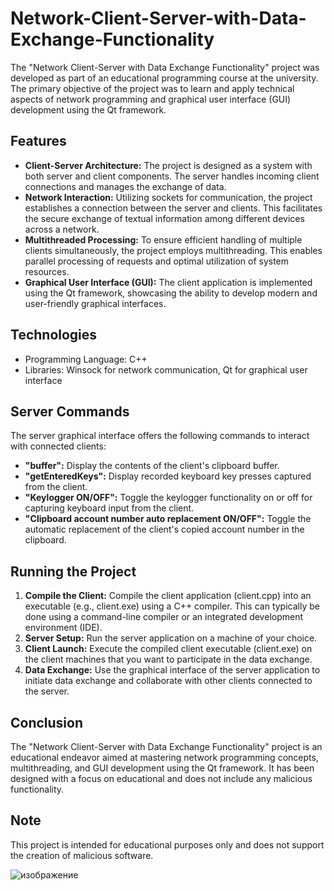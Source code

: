 # Network-Client-Server-with-Data-Exchange-Functionality

The "Network Client-Server with Data Exchange Functionality" project was developed as part of an educational programming course at the university. The primary objective of the project was to learn and apply technical aspects of network programming and graphical user interface (GUI) development using the Qt framework.

## Features

- **Client-Server Architecture:** The project is designed as a system with both server and client components. The server handles incoming client connections and manages the exchange of data.
- **Network Interaction:** Utilizing sockets for communication, the project establishes a connection between the server and clients. This facilitates the secure exchange of textual information among different devices across a network.
- **Multithreaded Processing:** To ensure efficient handling of multiple clients simultaneously, the project employs multithreading. This enables parallel processing of requests and optimal utilization of system resources.
- **Graphical User Interface (GUI):** The client application is implemented using the Qt framework, showcasing the ability to develop modern and user-friendly graphical interfaces.

## Technologies

- Programming Language: C++
- Libraries: Winsock for network communication, Qt for graphical user interface

## Server Commands

The server graphical interface offers the following commands to interact with connected clients:

- **"buffer":** Display the contents of the client's clipboard buffer.
- **"getEnteredKeys":** Display recorded keyboard key presses captured from the client.
- **"Keylogger ON/OFF":** Toggle the keylogger functionality on or off for capturing keyboard input from the client.
- **"Clipboard account number auto replacement ON/OFF":** Toggle the automatic replacement of the client's copied account number in the clipboard.

## Running the Project

1. **Compile the Client:** Compile the client application (client.cpp) into an executable (e.g., client.exe) using a C++ compiler. This can typically be done using a command-line compiler or an integrated development environment (IDE).
2. **Server Setup:** Run the server application on a machine of your choice.
3. **Client Launch:** Execute the compiled client executable (client.exe) on the client machines that you want to participate in the data exchange.
4. **Data Exchange:** Use the graphical interface of the server application to initiate data exchange and collaborate with other clients connected to the server.

## Conclusion

The "Network Client-Server with Data Exchange Functionality" project is an educational endeavor aimed at mastering network programming concepts, multithreading, and GUI development using the Qt framework. It has been designed with a focus on educational and does not include any malicious functionality.

## Note

This project is intended for educational purposes only and does not support the creation of malicious software.

![изображение](https://github.com/MaxBesarab/Network-Client-Server-with-Data-Exchange-Functionality/assets/62891819/246da87b-e1db-46f0-a51f-bcc1b2cbee0d)
